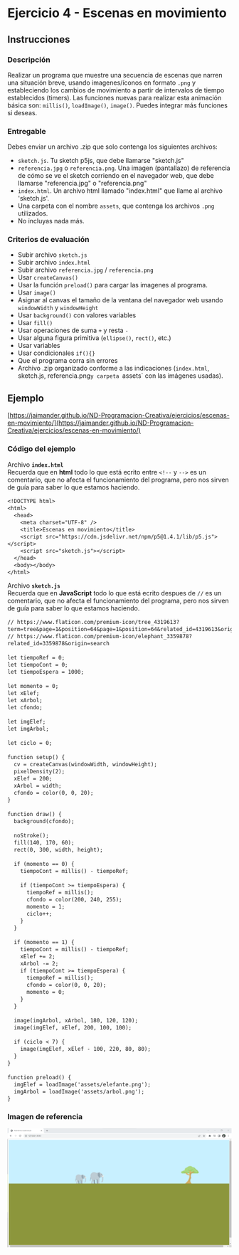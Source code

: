 # Ejercicio 4 - Escenas en movimiento

## Instrucciones

### Descripción
Realizar un programa que muestre una secuencia de escenas que narren una situación breve, usando imagenes/íconos en formato `.png` y estableciendo los cambios de movimiento a partir de intervalos de tiempo establecidos (timers). Las funciones nuevas para realizar esta animación básica son: `millis()`, `loadImage()`, `image()`. Puedes integrar más funciones si deseas.

### Entregable
Debes enviar un archivo .zip que solo contenga los siguientes archivos:
- `sketch.js`. Tu sketch p5js, que debe llamarse "sketch.js" 
- `referencia.jpg` o `referencia.png`. Una imagen (pantallazo) de referencia de cómo se ve el sketch corriendo en el navegador web, que debe llamarse "referencia.jpg" o "referencia.png"
- `index.html`. Un archivo html llamado "index.html" que llame al archivo 'sketch.js'. 
- Una carpeta con el nombre `assets`, que contenga los archivos `.png` utilizados.
- No incluyas nada más.

### Criterios de evaluación
- Subir archivo `sketch.js`
- Subir archivo `index.html`
- Subir archivo `referencia.jpg` / `referencia.png`
- Usar `createCanvas()`
- Usar la función `preload()` para cargar las imagenes al programa.
- Usar `image()`
- Asignar al canvas el tamaño de la ventana del navegador web usando `windowWidth` y `windowHeight`
- Usar `background()` con valores variables
- Usar `fill()`
- Usar operaciones de suma `+` y resta `-`
- Usar alguna figura primitiva (`ellipse()`, `rect()`, etc.)
- Usar variables
- Usar condicionales `if(){}`
- Que el programa corra sin errores
- Archivo .zip organizado conforme a las indicaciones (`index.html`, sketch.js, referencia.png`y carpeta `assets` con las imágenes usadas).

## Ejemplo
[https://jaimander.github.io/ND-Programacion-Creativa/ejercicios/escenas-en-movimiento/](https://jaimander.github.io/ND-Programacion-Creativa/ejercicios/escenas-en-movimiento/)

### Código del ejemplo
Archivo **`index.html`** </br>
Recuerda que en **html** todo lo que está ecrito entre `<!--` y `-->` es un comentario, que no afecta el funcionamiento del programa, pero nos sirven de guía para saber lo que estamos haciendo. 

```
<!DOCTYPE html>
<html>
  <head>
    <meta charset="UTF-8" />
    <title>Escenas en movimiento</title>
    <script src="https://cdn.jsdelivr.net/npm/p5@1.4.1/lib/p5.js"></script>
    <script src="sketch.js"></script>
  </head>
  <body></body>
</html>
```

Archivo **`sketch.js`** </br>
Recuerda que en **JavaScript** todo lo que está ecrito despues de `//` es un comentario, que no afecta el funcionamiento del programa, pero nos sirven de guía para saber lo que estamos haciendo. 

```
// https://www.flaticon.com/premium-icon/tree_4319613?term=tree&page=1&position=64&page=1&position=64&related_id=4319613&origin=search
// https://www.flaticon.com/premium-icon/elephant_3359878?related_id=3359878&origin=search

let tiempoRef = 0;
let tiempoCont = 0;
let tiempoEspera = 1000;

let momento = 0;
let xElef;
let xArbol;
let cfondo;

let imgElef;
let imgArbol;

let ciclo = 0;

function setup() {
  cv = createCanvas(windowWidth, windowHeight);
  pixelDensity(2);
  xElef = 200;
  xArbol = width;
  cfondo = color(0, 0, 20);
}

function draw() {
  background(cfondo);

  noStroke();
  fill(140, 170, 60);
  rect(0, 300, width, height);

  if (momento == 0) {
    tiempoCont = millis() - tiempoRef;

    if (tiempoCont >= tiempoEspera) {
      tiempoRef = millis();
      cfondo = color(200, 240, 255);
      momento = 1;
      ciclo++;
    }
  }

  if (momento == 1) {
    tiempoCont = millis() - tiempoRef;
    xElef += 2;
    xArbol -= 2;
    if (tiempoCont >= tiempoEspera) {
      tiempoRef = millis();
      cfondo = color(0, 0, 20);
      momento = 0;
    }
  }

  image(imgArbol, xArbol, 180, 120, 120);
  image(imgElef, xElef, 200, 100, 100);

  if (ciclo < 7) {
    image(imgElef, xElef - 100, 220, 80, 80);
  }
}

function preload() {
  imgElef = loadImage('assets/elefante.png');
  imgArbol = loadImage('assets/arbol.png');
}
```
### Imagen de referencia
![](https://github.com/jaimander/ND-Programacion-Creativa/blob/main/ejercicios/escenas-en-movimiento/referencia.png) 




